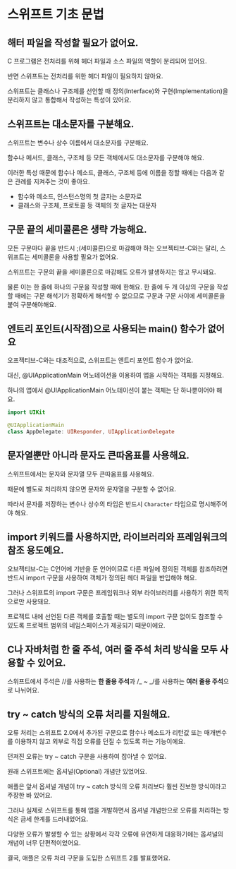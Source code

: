 # 스위프트 기초 문법

## 해터 파일을 작성할 필요가 없어요.

C 프로그램은 전처리를 위해 헤더 파일과 소스 파일의 역할이 분리되어 있어요.

반면 스위프트는 전처리를 위한 헤더 파일이 필요하지 않아요.

스위프트는 클래스나 구조체를 선언할 때 정의(Interface)와 구현(Implementation)을 분리하지 않고 통합해서 작성하는 특성이 있어요.

## 스위프트는 대소문자를 구분해요.

스위프트는 변수나 상수 이름에서 대소문자를 구분해요.

함수나 메서드, 클래스, 구조체 등 모든 객체에서도 대소문자를 구분해야 해요.

이러한 특성 때문에 함수나 메소드, 클래스, 구조체 등에 이름을 정할 때에는 다음과 같은 관례를 지켜주는 것이 좋아요.

- 함수와 메소드, 인스턴스명의 첫 글자는 소문자로
- 클래스와 구조체, 프로토콜 등 객체의 첫 글자는 대문자

## 구문 끝의 세미콜론은 생략 가능해요.

모든 구문마다 끝을 반드시 ;(세미콜론)으로 마감해야 하는 오브젝티브-C와는 달리, 스위프트는 세미콜론을 사용할 필요가 없어요.

스위프트는 구문의 끝을 세미콜론으로 마감해도 오류가 발생하지는 않고 무시돼요.

물론 이는 한 줄에 하나의 구문을 작성할 때에 한해요. 한 줄에 두 개 이상의 구문을 작성할 때에는 구문 해석기가 정확하게 해석할 수 없으므로 구문과 구문 사이에 세미콜론을 붙여 구분해야해요.

## 엔트리 포인트(시작점)으로 사용되는 main() 함수가 없어요

오프젝티브-C와는 대조적으로, 스위프트는 엔트리 포인트 함수가 없어요.

대신, @UIApplicationMain 어노테이션을 이용하여 앱을 시작하는 객체를 지정해요.

하나의 앱에서 @UIApplicationMain 어노테이션이 붙는 객체는 단 하나뿐이어야 해요.

```swift
import UIKit

@UIApplicationMain
class AppDelegate: UIResponder, UIApplicationDelegate
```

## 문자열뿐만 아니라 문자도 큰따옴표를 사용해요.

스위프트에서는 문자와 문자열 모두 큰따옴표를 사용해요.

때문에 별도로 처리하지 않으면 문자와 문자열을 구분할 수 없어요.

따라서 문자를 저장하는 변수나 상수의 타입은 반드시 `Character` 타입으로 명시해주어야 해요.

## import 키워드를 사용하지만, 라이브러리와 프레임워크의 참조 용도예요.

오브젝티브-C는 C언어에 기반을 둔 언어이므로 다른 파일에 정의된 객체를 참조하려면 반드시 import 구문을 사용하여 객체가 정의된 헤더 파일을 반입해야 해요.

그러나 스위프트의 import 구문은 프레임워크나 외부 라이브러리를 사용하기 위한 목적으로만 사용돼요.

프로젝트 내에 선언된 다른 객체를 호출할 때는 별도의 import 구문 없이도 참조할 수 있도록 프로젝트 범위의 네임스페이스가 제공되기 때문이에요.

## C나 자바처럼 한 줄 주석, 여러 줄 주석 처리 방식을 모두 사용할 수 있어요.

스위프트에서 주석은 //를 사용하는 **한 줄용 주석**과 /_ ~ _/를 사용하는 **여러 줄용 주석**으로 나뉘어요.

## try ~ catch 방식의 오류 처리를 지원해요.

오류 처리는 스위프트 2.0에서 추가된 구문으로 함수나 메소드가 리턴값 또는 매개변수를 이용하지 않고 외부로 직접 오류를 던질 수 있도록 하는 기능이에요.

던져진 오류는 try ~ catch 구문을 사용하여 잡아낼 수 있어요.

원래 스위프트에는 옵셔널(Optional) 개념만 있었어요.

애플은 앞서 옵셔널 개념이 try ~ catch 방식의 오류 처리보다 훨씬 진보한 방식이라고 주장한 바 있어요.

그러나 실제로 스위프트를 통해 앱을 개발하면서 옵셔널 개념만으로 오류를 처리하는 방식은 금세 한계를 드러내었어요.

다양한 오류가 발생할 수 있는 상황에서 각각 오류에 유연하게 대응하기에는 옵셔널의 개념이 너무 단편적이었어요.

결국, 애플은 오류 처리 구문을 도입한 스위프트 2를 발표했어요.
